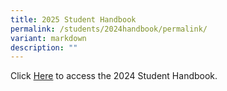 ```yaml
---
title: 2025 Student Handbook
permalink: /students/2024handbook/permalink/
variant: markdown
description: ""
---
```

Click [Here](/files/AdmiraltySS_Student_Handbook_2024.pdf) to access the 2024 Student Handbook.